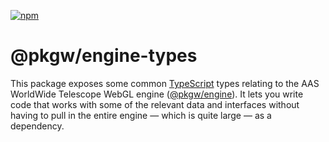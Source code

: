 [![npm](https://img.shields.io/npm/v/@pkgw/engine-types)](https://www.npmjs.com/package/@pkgw/engine-types)

# @pkgw/engine-types

This package exposes some common [TypeScript] types relating to the AAS
WorldWide Telescope WebGL engine ([@pkgw/engine]). It lets you write code that
works with some of the relevant data and interfaces without having to pull in
the entire engine — which is quite large — as a dependency.

[TypeScript]: https://typescriptlang.org/
[@pkgw/engine]: https://www.npmjs.com/package/@pkgw/engine
